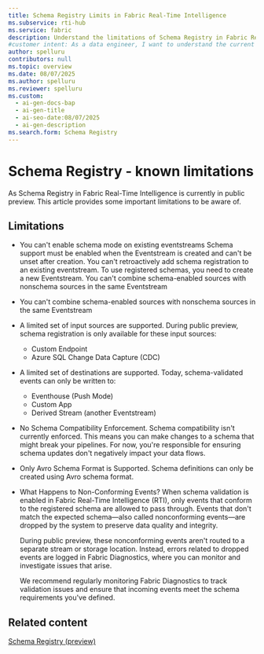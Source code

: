 ```yaml
---
title: Schema Registry Limits in Fabric Real-Time Intelligence
ms.subservice: rti-hub
ms.service: fabric
description: Understand the limitations of Schema Registry in Fabric Real-Time Intelligence, including supported sources, destinations, and handling of non-conforming events.
#customer intent: As a data engineer, I want to understand the current limitations of Schema Registry in Fabric Real-Time Intelligence so that I can plan my data streaming implementation effectively.
author: spelluru
contributors: null
ms.topic: overview
ms.date: 08/07/2025
ms.author: spelluru
ms.reviewer: spelluru
ms.custom:
  - ai-gen-docs-bap
  - ai-gen-title
  - ai-seo-date:08/07/2025
  - ai-gen-description
ms.search.form: Schema Registry
---
```



# Schema Registry - known limitations
As Schema Registry in Fabric Real-Time Intelligence is currently in public preview. This article provides some important limitations to be aware of. 

## Limitations
- You can't enable schema mode on existing eventstreams Schema support must be enabled when the Eventstream is created and can't be unset after creation. You can't retroactively add schema registration to an existing eventstream. To use registered schemas, you need to create a new Eventstream. You can't combine schema-enabled sources with nonschema sources in the same Eventstream 
- You can't combine schema-enabled sources with nonschema sources in the same Eventstream
- A limited set of input sources are supported. During public preview, schema registration is only available for these input sources: 
    - Custom Endpoint 
    - Azure SQL Change Data Capture (CDC) 
- A limited set of destinations are supported. Today, schema-validated events can only be written to: 
    - Eventhouse (Push Mode) 
    - Custom App 
    - Derived Stream (another Eventstream) 
- No Schema Compatibility Enforcement. Schema compatibility isn't currently enforced. This means you can make changes to a schema that might break your pipelines. For now, you're responsible for ensuring schema updates don't negatively impact your data flows. 
- Only Avro Schema Format is Supported. Schema definitions can only be created using Avro schema format.
- What Happens to Non-Conforming Events? When schema validation is enabled in Fabric Real-Time Intelligence (RTI), only events that conform to the registered schema are allowed to pass through. Events that don't match the expected schema—also called nonconforming events—are dropped by the system to preserve data quality and integrity. 

    During public preview, these nonconforming events aren't routed to a separate stream or storage location. Instead, errors related to dropped events are logged in Fabric Diagnostics, where you can monitor and investigate issues that arise. 

    We recommend regularly monitoring Fabric Diagnostics to track validation issues and ensure that incoming events meet the schema requirements you've defined. 


## Related content
[Schema Registry (preview)](schema-registry-overview.md)